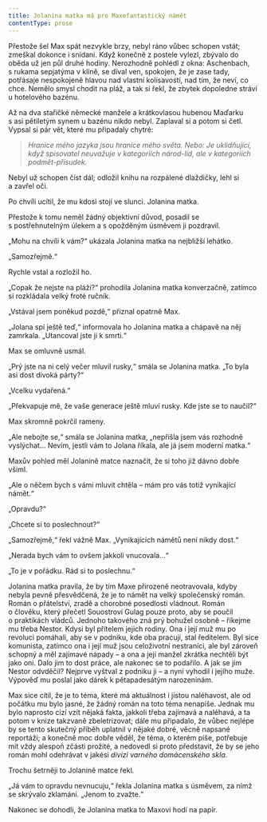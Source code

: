 ```yaml
---
title: Jolanina matka má pro Maxefantastický námět
contentType: prose
---
```


Přestože šel Max spát nezvykle brzy, nebyl ráno vůbec schopen vstát; zmeškal dokonce i snídani. Když konečně z postele vylezl, zbývalo do oběda už jen půl druhé hodiny. Nerozhodně pohlédl z okna: Aschenbach, s rukama sepjatýma v klíně, se díval ven, spokojen, že je zase tady, potřásaje nespokojeně hlavou nad vlastní kolísavostí, nad tím, že neví, co chce. Nemělo smysl chodit na pláž, a tak si řekl, že zbytek dopoledne stráví u hotelového bazénu.

  

Až na dva stařičké německé manžele a krátkovlasou hubenou Maďarku s asi pětiletým synem u bazénu nikdo nebyl. Zaplaval si a potom si četl. Vypsal si pár vět, které mu připadaly chytré:

> __Hranice mého jazyka jsou hranice mého světa. Nebo: Je uklidňující, když spisovatel neuvažuje v kategoriích národ-lid, ale v kategoriích podmět-přísudek_._

Nebyl už schopen číst dál; odložil knihu na rozpálené dlaždičky, lehl si a zavřel oči.

  

Po chvíli ucítil, že mu kdosi stojí ve slunci. Jolanina matka.

Přestože k tomu neměl žádný objektivní důvod, posadil se s postřehnutelným úlekem a s opožděným úsměvem ji pozdravil.

„Mohu na chvíli k vám?“ ukázala Jolanina matka na nejbližší lehátko.

„Samozřejmě.“

Rychle vstal a rozložil ho.

„Copak že nejste na pláži?“ prohodila Jolanina matka konverzačně, zatímco si rozkládala velký froté ručník.

„Vstával jsem poněkud pozdě,“ přiznal opatrně Max.

„Jolana spí ještě teď,“ informovala ho Jolanina matka a chápavě na něj zamrkala. „Utancoval jste ji k smrti.“

Max se omluvně usmál.

„Prý jste na ni celý večer mluvil rusky,“ smála se Jolanina matka. „To byla asi dost divoká párty?“

„Vcelku vydařená.“

„Překvapuje mě, že vaše generace ještě mluví rusky. Kde jste se to naučil?“

Max skromně pokrčil rameny.

„Ale nebojte se,“ smála se Jolanina matka, „nepřišla jsem vás rozhodně vyslýchat… Nevím, jestli vám to Jolana říkala, ale já jsem moderní matka.“

Maxův pohled měl Jolanině matce naznačit, že si toho již dávno dobře všiml.

„Ale o něčem bych s vámi mluvit chtěla – mám pro vás totiž vynikající námět.“

„Opravdu?“

„Chcete si to poslechnout?“

„Samozřejmě,“ řekl vážně Max. „Vynikajících námětů není nikdy dost.“

„Nerada bych vám to ovšem jakkoli vnucovala…“

„To je v pořádku. Rád si to poslechnu.“

Jolanina matka pravila, že by tím Maxe přirozeně neotravovala, kdyby nebyla pevně přesvědčená, že je to námět na velký společenský román. Román o přátelství, zradě a chorobné posedlosti vládnout. Román o člověku, který přečetl Souostroví Gulag pouze proto, aby se poučil o praktikách vládců. Jednoho takového zná prý bohužel osobně – říkejme mu třeba Nestor. Kdysi byl přítelem jejich rodiny. Ona i její muž mu po revoluci pomáhali, aby se v podniku, kde oba pracují, stal ředitelem. Byl sice komunista, zatímco ona i její muž jsou celoživotní nestraníci, ale byl zároveň schopný a měl zajímavé nápady – a ona a její manžel zkrátka nechtěli být jako oni. Dalo jim to dost práce, ale nakonec se to podařilo. A jak se jim Nestor odvděčil? Nejprve vyštval z podniku ji – a nyní vyhodil i jejího muže. Výpověď mu poslal jako dárek k pětapadesátým narozeninám.

Max sice cítil, že je to téma, které má aktuálnost i jistou naléhavost, ale od počátku mu bylo jasné, že žádný román na toto téma nenapíše. Jednak mu bylo naprosto cizí vzít nějaká fakta, jakkoli třeba zajímavá a naléhavá, a ta potom v knize takzvaně zbeletrizovat; dále mu připadalo, že vůbec nejlépe by se tento skutečný příběh uplatnil v nějaké dobré, věcně napsané reportáži; a konečně moc dobře věděl, že téma, o kterém píše, potřebuje mít vždy alespoň zčásti prožité, a nedovedl si proto představit, že by se jeho román mohl odehrávat v jakési _divizi varného domácenského skla_.

Trochu šetrněji to Jolanině matce řekl.

„Já vám to opravdu nevnucuju,“ řekla Jolanina matka s úsměvem, za nímž se skrývalo zklamání. „Jenom to zvažte.“

Nakonec se dohodli, že Jolanina matka to Maxovi hodí na papír.
